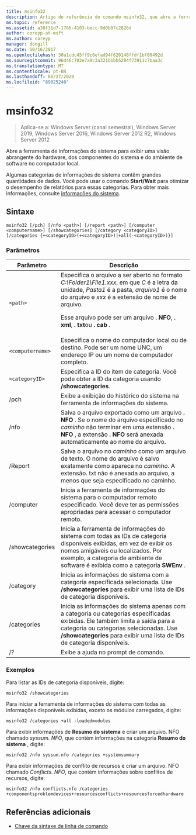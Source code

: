 ```yaml
---
title: msinfo32
description: Artigo de referência do comando msinfo32, que abre a ferramenta de informações do sistema para exibir uma visão abrangente do hardware, dos componentes do sistema e do ambiente de software no computador local.
ms.topic: reference
ms.assetid: a38f31d7-1766-4103-becc-9d0b87c2826d
author: coreyp-at-msft
ms.author: coreyp
manager: dongill
ms.date: 10/16/2017
ms.openlocfilehash: 30a1cdc45ff9c6efad94f620148ffdf1bf00492d
ms.sourcegitcommit: 96d46c702e7a9c3a321bbbb5284f73911c7baa3c
ms.translationtype: MT
ms.contentlocale: pt-BR
ms.lasthandoff: 08/27/2020
ms.locfileid: "89025240"
---
```

# <a name="msinfo32"></a>msinfo32

> Aplica-se a: Windows Server (canal semestral), Windows Server 2019, Windows Server 2016, Windows Server 2012 R2, Windows Server 2012

Abre a ferramenta de informações do sistema para exibir uma visão abrangente do hardware, dos componentes do sistema e do ambiente de software no computador local.

Algumas categorias de informações do sistema contêm grandes quantidades de dados. Você pode usar o comando **Start/Wait** para otimizar o desempenho de relatórios para essas categorias. Para obter mais informações, consulte [informações do sistema](/previous-versions/windows/it-pro/windows-server-2003/cc783305(v=ws.10)).

## <a name="syntax"></a>Sintaxe

```
msinfo32 [/pch] [/nfo <path>] [/report <path>] [/computer <computername>] [/showcategories] [/category <categoryID>] [/categories {+<categoryID>(+<categoryID>)|+all(-<categoryID>)}]
```

### <a name="parameters"></a>Parâmetros

| Parâmetro | Descrição |
| --------- | ----------- |
| `<path>` | Especifica o arquivo a ser aberto no formato *C:\Folder1\File1.xxx*, em que *C* é a letra da unidade, *Pasta1* é a pasta, *arquivo1* é o nome do arquivo e *xxx* é a extensão de nome de arquivo.<p>Esse arquivo pode ser um arquivo **. NFO**, **. xml**, **. txt**ou **. cab** . |
| `<computername>` | Especifica o nome do computador local ou de destino. Pode ser um nome UNC, um endereço IP ou um nome de computador completo. |
| `<categoryID>` | Especifica a ID do item de categoria. Você pode obter a ID da categoria usando **/showcategories**. |
| /pch | Exibe a exibição do histórico do sistema na ferramenta de informações do sistema. |
| /nfo | Salva o arquivo exportado como um arquivo **. NFO** . Se o nome do arquivo especificado no *caminho* não terminar em uma extensão **. NFO** , a extensão **. NFO** será anexada automaticamente ao nome do arquivo. |
| /Report | Salva o arquivo no *caminho* como um arquivo de texto. O nome do arquivo é salvo exatamente como aparece no *caminho*. A extensão. txt não é anexada ao arquivo, a menos que seja especificado no caminho. |
| /computer | Inicia a ferramenta de informações do sistema para o computador remoto especificado. Você deve ter as permissões apropriadas para acessar o computador remoto. |
| /showcategories | Inicia a ferramenta de informações do sistema com todas as IDs de categoria disponíveis exibidas, em vez de exibir os nomes amigáveis ou localizados. Por exemplo, a categoria de ambiente de software é exibida como a categoria **SWEnv** . |
| /category | Inicia as informações do sistema com a categoria especificada selecionada. Use **/showcategories** para exibir uma lista de IDs de categoria disponíveis. |
| /categories | Inicia as informações do sistema apenas com a categoria ou categorias especificadas exibidas. Ele também limita a saída para a categoria ou categorias selecionadas. Use **/showcategories** para exibir uma lista de IDs de categoria disponíveis. |
| /? | Exibe a ajuda no prompt de comando. |

### <a name="examples"></a>Exemplos

Para listar as IDs de categoria disponíveis, digite:

```
msinfo32 /showcategories
```

Para iniciar a ferramenta de informações do sistema com todas as informações disponíveis exibidas, exceto os módulos carregados, digite:

```
msinfo32 /categories +all -loadedmodules
```

Para exibir informações de **Resumo do sistema** e criar um arquivo. NFO chamado *syssum. NFO*, que contém informações na categoria **Resumo do sistema** , digite:

```
msinfo32 /nfo syssum.nfo /categories +systemsummary
```

Para exibir informações de conflito de recursos e criar um arquivo. NFO chamado *Conflicts. NFO*, que contém informações sobre conflitos de recursos, digite:

```
msinfo32 /nfo conflicts.nfo /categories +componentsproblemdevices+resourcesconflicts+resourcesforcedhardware
```

## <a name="additional-references"></a>Referências adicionais

- [Chave da sintaxe de linha de comando](command-line-syntax-key.md)
